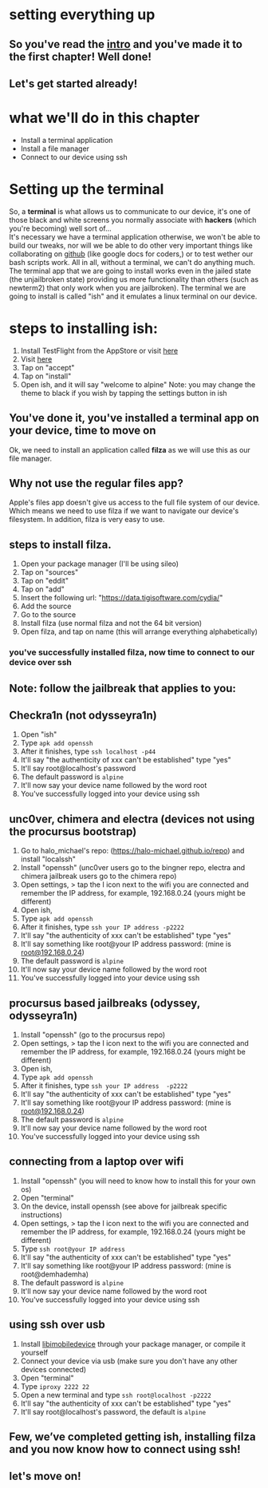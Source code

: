 # setting everything up 
## So you've read the [intro](https://github.com/demhademha/tweak-development-guide/blob/master/intro.md) and you've made it to the first chapter! Well done!
## Let's get started already!
# what we'll do in this chapter 
* Install a terminal application 
* Install a file manager
* Connect to our device using ssh 
# Setting up the terminal 
So, a **terminal** is what allows us to communicate to our device, it's one of those black and white screens you normally associate with **hackers** (which you're becoming) well sort of...\
It's necessary we have a terminal application otherwise, we won't be able to build our tweaks, nor will we be able to do other  very important things like collaborating on [github](https://github.com) (like google docs for coders,) or to test wether our bash scripts work. All in all, without a terminal, we can't do anything much.\
The terminal app that we are going to install works even in the jailed state (the unjailbroken state) providing us more functionality than others (such as newterm2) that only work when you are jailbroken). The terminal we are going to install is called "ish" and it emulates a linux terminal on our device. 
# steps to installing ish:
1. Install TestFlight from the AppStore or visit [here](https://apps.apple.com/gb/app/testflight/id899247664) 
2. Visit [here](https://www.google.co.uk/url?sa=t&rct=j&q=&esrc=s&source=web&cd=&ved=2ahUKEwjZjo2jx_rqAhUuQkEAHS6JBT4QFjADegQIAxAB&url=https%3A%2F%2Ftestflight.apple.com%2Fjoin%2F97i7KM8O&usg=AOvVaw1I9cM-8axRNb1XRvTgM7AA)
3. Tap on "accept" 
4. Tap on "install" 
5. Open ish, and it will say "welcome to alpine"
Note: you may change the theme to black if you wish by tapping the settings button in ish
## You've done it, you've installed a terminal app on your device, time to move on
Ok, we need to install an application called **filza** as we will use this as our file manager.
## Why not use the regular files app?
Apple's files app doesn't give us access to the full file system of our device. Which means we need to use filza if we want to navigate our device's filesystem. In addition, filza is very easy to use. 
## steps to install filza.
1. Open your package manager (I'll be using sileo)
2. Tap on "sources" 
3. Tap on "eddit" 
4. Tap on "add"
5. Insert the following url: "https://data.tigisoftware.com/cydia/"
6. Add the source 
7. Go to the source
8. Install filza (use normal filza and not the 64 bit version)
9. Open filza, and tap on name (this will arrange everything alphabetically)
### you've successfully installed filza, now time to connect to our device over ssh
## Note: follow the jailbreak that applies to you:
## Checkra1n (not odysseyra1n)
1. Open "ish" 
2. Type `apk add openssh`
3. After it finishes, type `ssh localhost -p44`
4. It'll say "the authenticity of xxx can't be established" type "yes"
5. It'll say root@localhost's password
6. The default password is `alpine`
7. It'll now say your device name followed by the word root
8. You've successfully logged into your device using ssh

## unc0ver, chimera and  electra (devices not using the procursus bootstrap)
1. Go to halo_michael's repo: (https://halo-michael.github.io/repo) and install "localssh" 
2. Install "openssh" (unc0ver users go to the bingner repo, electra and chimera jailbreak users go to the chimera repo)
3. Open settings, > tap the I icon next to the wifi you are connected and remember the IP address, for example, 192.168.0.24 (yours might be different)  
4. Open ish, 
5. Type `apk add openssh`
6. After it finishes, type `ssh your IP address -p2222`
7. It'll say "the authenticity of xxx can't be established" type "yes"
8. It'll say something like root@your IP address password: (mine is root@192.168.0.24)   
9. The default password is `alpine`
10. It'll now say your device name followed by the word root
11. You've successfully logged into your device using ssh

## procursus based jailbreaks (odyssey, odysseyra1n)

1. Install "openssh" (go to the procursus repo)
2. Open settings, > tap the I icon next to the wifi you are connected and remember the IP address, for example, 192.168.0.24 (yours might be different)  
3. Open ish, 
4. Type `apk add openssh`
5. After it finishes, type `ssh your IP address  -p2222`
6. It'll say "the authenticity of xxx can't be established" type "yes"
7. It'll say something like root@your IP address password: (mine is root@192.168.0.24)   
8. The default password is `alpine`
9. It'll now say your device name followed by the word root
10. You've successfully logged into your device using ssh

## connecting from a laptop over wifi 
1. Install "openssh" (you will need to know how to install this for your own os)
2. Open "terminal" 
3. On the device, install openssh (see above for jailbreak specific instructions)
4. Open settings, > tap the I icon next to the wifi you are connected and remember the IP address, for example, 192.168.0.24 (yours might be different)
5. Type `ssh root@your IP address`
6. It'll say "the authenticity of xxx can't be established" type "yes"
7. It'll say something like root@your IP address password: (mine is root@demhademha)   
8. The default password is `alpine`
9. It'll now say your device name followed by the word root
10. You've successfully logged into your device using ssh

## using ssh over usb 
1. Install [libimobiledevice](https://github.com/libimobiledevice/libimobiledevice) through your package manager, or compile it yourself
2. Connect your device via usb (make sure you don't have any other devices connected)
3. Open "terminal"
4. Type `iproxy 2222 22`
5. Open a new terminal and type `ssh root@localhost -p2222`
6. It'll say "the authenticity of xxx can't be established" type "yes"
7. It'll say root@localhost's password, the default is `alpine`
## Few, we’ve completed getting ish, installing filza and you now know how to connect using ssh!

## let's move on!
